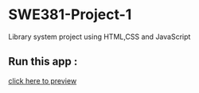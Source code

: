 # SWE381-Project-1
Library system project using HTML,CSS and JavaScript
## Run this app :
[click here to preview]()
